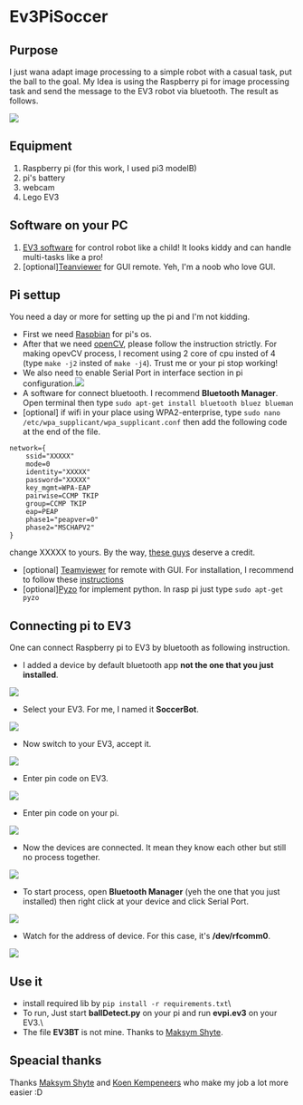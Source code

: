 # Ev3PiSoccer

## Purpose
I just wana adapt image processing to a simple robot with a casual task, put the ball to the goal. My Idea is using the Raspberry pi for image processing task and send the message to the EV3 robot via bluetooth. The result as follows.

[![](./img/9.PNG)](https://youtu.be/1NdWqt1gIag)

## Equipment
1. Raspberry pi (for this work, I used pi3 modelB)
1. pi's battery
1. webcam
1. Lego EV3 

## Software on your PC
1. [EV3 software](https://education.lego.com/en-us/downloads/mindstorms-ev3/software) for control robot like a child! It looks kiddy and can handle multi-tasks like a pro! 
1. [optional][Teanviewer](https://www.teamviewer.com) for GUI remote. Yeh, I'm a noob who love GUI. 

## Pi settup
You need a day or more for setting up the pi and I'm not kidding.
* First we need [Raspbian](https://www.raspberrypi.org/downloads/raspbian/) for pi's os.
* After that we need [openCV](https://www.pyimagesearch.com/2018/09/26/install-opencv-4-on-your-raspberry-pi/), please follow the instruction strictly. For making opevCV process, I recoment using 2 core of cpu insted of 4 (type `make -j2` insted of `make -j4`). Trust me or your pi stop working!
* We also need to enable Serial Port in interface section in pi configuration.![](./img/0.PNG)
* A software for connect bluetooth. I recommend **Bluetooth Manager**. Open terminal then type `sudo apt-get install bluetooth bluez blueman`
* [optional] if wifi in your place using WPA2-enterprise, type `sudo nano /etc/wpa_supplicant/wpa_supplicant.conf` then add the following code at the end of the file.
```
network={
	ssid="XXXXX"
	mode=0
	identity="XXXXX"
	password="XXXXX" 
	key_mgmt=WPA-EAP
	pairwise=CCMP TKIP
	group=CCMP TKIP
	eap=PEAP	
	phase1="peapver=0"
	phase2="MSCHAPV2"
} 
```
change XXXXX to yours. By the way, [these guys](https://www.raspberrypi.org/forums/viewtopic.php?t=44029) deserve a credit.
* [optional] [Teamviewer](https://www.teamviewer.com) for remote with GUI. For installation, I recommend to follow these [instructions](https://pimylifeup.com/raspberry-pi-teamviewer/) 
* [optional][Pyzo](https://pyzo.org/start.html) for implement python. In rasp pi just type `sudo apt-get pyzo`

## Connecting pi to EV3
One can connect Raspberry pi to EV3 by bluetooth as following instruction.
* I added a device by default bluetooth app **not the one that you just installed**. 

![](./img/1.PNG)

* Select your EV3. For me, I named it **SoccerBot**.

![](./img/2.PNG)

* Now switch to your EV3, accept it.

![](./img/3.PNG)

* Enter pin code on EV3.

![](./img/4.PNG)

* Enter pin code on your pi.

![](./img/5.PNG)

* Now the devices are connected. It mean they know each other but still no process together.

![](./img/6.PNG)

* To start process, open **Bluetooth Manager** (yeh the one that you just installed) then right click at your device and click Serial Port.

![](./img/7.PNG)

* Watch for the address of device. For this case, it's **/dev/rfcomm0**.

![](./img/8.PNG)

## Use it
* install required lib by `pip install -r requirements.txt`\
* To run, Just start **ballDetect.py** on your pi and run **evpi.ev3** on your EV3.\
* The file **EV3BT** is not mine. Thanks to [Maksym Shyte](http://www.geekdroppings.com/2018/01/21/raspberry-pi-and-the-lego-ev3-connected-by-bluetooth/).

## Speacial thanks
Thanks [Maksym Shyte](http://www.geekdroppings.com/2018/01/21/raspberry-pi-and-the-lego-ev3-connected-by-bluetooth/) and [Koen Kempeneers](https://www.hackster.io/KKE/raspberry-pi-lego-mindstorms-ev3-bluetooth-communication-aa42e2) who make my job a lot more easier :D
